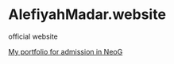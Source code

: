 # AlefiyahMadar.website
official website

[My portfolio for admission in NeoG](https://github.com/alefiyahmadar/AlefiyahMadar.website)
